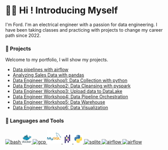 :raising_hand_man:	Hi ! Introducing Myself
======================================================================================================================================

I'm Ford. I'm an electrical engineer with a passion for data engineering. I have been taking classes and practicing with projects 
to change my career path since 2022.

### :open_file_folder: Projects
Welcome to my portfolio, I will show my projects.  
- [Data pipelines with airflow](https://github.com/fchakkapat/data-pipelines-with-airflow)
- [Analyzing Sales Data with pandas](https://github.com/fchakkapat/Analyzing-Sales-Data-with-pandas)
- [Data Engineer Workshop1: Data Collection with python](https://github.com/fchakkapat/DE_workshop/blob/main/Workshop1_Data%20Collection%20with%20python.ipynb)
- [Data Engineer Workshop2: Data Cleansing with pyspark](https://github.com/fchakkapat/DE_workshop/blob/main/Workshop2_Data_Cleansing_with_Spark.ipynb)
- [Data Engineer Workshop3: Upload data to DataLake](https://github.com/fchakkapat/DE_workshop/blob/main/Workshop3_Upload_to_DataLake.ipynb)
- [Data Engineer Workshop4: Data Pipeline Orchestration](https://github.com/fchakkapat/DE_workshop/blob/main/Workshop4_Data_Pipeline_Orchestration.ipynb)
- [Data Engineer Workshop5: Data Warehouse](https://github.com/fchakkapat/DE_workshop/blob/main/Workshop5_Data_Warehouse.ipynb)
- [Data Engineer Workshop6: Data Visualization](https://github.com/fchakkapat/DE_workshop/blob/main/Workshop6_Data_Visualization.ipynb)

### :wrench: Languages and Tools

<p align="left">
<a href="https://www.gnu.org/software/bash/" target="_blank" rel="noreferrer"> <img src="https://www.vectorlogo.zone/logos/gnu_bash/gnu_bash-icon.svg" alt="bash" width="30" height="30"/> </a> <a href="https://www.docker.com/" target="_blank" rel="noreferrer"> <img src="https://raw.githubusercontent.com/devicons/devicon/master/icons/docker/docker-original-wordmark.svg" alt="docker" width="30" height="30"/> </a> <a href="https://cloud.google.com" target="_blank" rel="noreferrer"> <img src="https://www.vectorlogo.zone/logos/google_cloud/google_cloud-icon.svg" alt="gcp" width="30" height="30"/> </a> <a href="https://www.mysql.com/" target="_blank" rel="noreferrer"> <img src="https://raw.githubusercontent.com/devicons/devicon/master/icons/mysql/mysql-original-wordmark.svg" alt="mysql" width="45" height="45"/> </a> <a href="https://pandas.pydata.org/" target="_blank" rel="noreferrer"> <img src="https://raw.githubusercontent.com/devicons/devicon/2ae2a900d2f041da66e950e4d48052658d850630/icons/pandas/pandas-original.svg" alt="pandas" width="30" height="30"/> </a> <a href="https://www.python.org" target="_blank" rel="noreferrer"> <img src="https://raw.githubusercontent.com/devicons/devicon/master/icons/python/python-original.svg" alt="python" width="30" height="30"/> </a> <a href="https://www.sqlite.org/" target="_blank" rel="noreferrer"> <img src="https://www.vectorlogo.zone/logos/sqlite/sqlite-icon.svg" alt="sqlite" width="30" height="30"/> </a> <a href="https://airflow.apache.org" target="_blank" rel="noreferrer"> <img src="https://airflow.apache.org/images/feature-image.png" alt="airflow" width="110" height="45"/> </a> <a href="https://spark.apache.org" target="_blank" rel="noreferrer"> <img src="https://upload.wikimedia.org/wikipedia/commons/thumb/f/f3/Apache_Spark_logo.svg/1200px-Apache_Spark_logo.svg.png" alt="airflow" width="80" height="45"/> </a>
</p>
